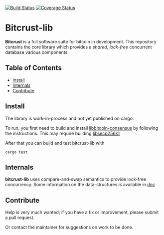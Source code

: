 [![Build Status](https://travis-ci.org/tomasvdw/bitcrust.svg?branch=master)](https://travis-ci.org/tomasvdw/bitcrust)
[![Coverage Status](https://coveralls.io/repos/github/tomasvdw/bitcrust/badge.svg)](https://coveralls.io/github/tomasvdw/bitcrust)

# Bitcrust-lib


**Bitcrust** is a full software suite for bitcoin in development. This repository 
contains the core library which provides a _shared_, _lock-free_ concurrent database various components.   


## Table of Contents

- [Install](#install)
- [Internals](#internals)
- [Contribute](#contribute)

## Install

The library is work-in-process and not yet published on cargo.

To run, you first need to build and install [libbitcoin-consensus](https://github.com/libbitcoin/libbitcoin-consensus) by following 
the instructions. This may require building [libsecp256k1](https://github.com/bitcoin-core/secp256k1) 

After that  you can build and test bitcrust-lib with

```
cargo test
```


## Internals

**bitcrust-lib** uses compare-and-swap semantics to provide lock-free
concurrency. Some information on the data-structures is available in 
[doc](doc/file_format.md)

## Contribute

Help is very much wanted; if you have a fix or improvement, please submit a pull request.
 
 Or contact the maintainer for suggestions on work to be done. 

